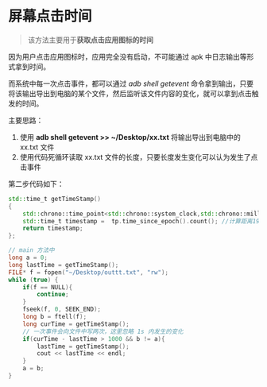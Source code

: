 # 屏幕点击时间

> 该方法主要用于**获取点击应用图标的时间**

因为用户点击应用图标时，应用完全没有启动，不可能通过 apk 中日志输出等形式拿到时间。

而系统中每一次点击事件，都可以通过 *adb shell getevent* 命令拿到输出，只要将该输出导出到电脑的某个文件，然后监听该文件内容的变化，就可以拿到点击触发的时间。

主要思路：
1. 使用 **adb shell getevent >> ~/Desktop/xx.txt** 将输出导出到电脑中的 xx.txt 文件
2. 使用代码死循环读取 xx.txt 文件的长度，只要长度发生变化可以认为发生了点击事件

第二步代码如下：
```c++
std::time_t getTimeStamp()
{
    std::chrono::time_point<std::chrono::system_clock,std::chrono::milliseconds> tp = std::chrono::time_point_cast<std::chrono::milliseconds>(std::chrono::system_clock::now());//获取当前时间点
    std::time_t timestamp =  tp.time_since_epoch().count(); //计算距离1970-1-1,00:00的时间长度
    return timestamp;
};

// main 方法中
long a = 0;
long lastTime = getTimeStamp();
FILE* f = fopen("~/Desktop/outtt.txt", "rw");
while (true) {
    if(f == NULL){
        continue;
    }
    fseek(f, 0, SEEK_END);
    long b = ftell(f);
    long curTime = getTimeStamp();
    // 一次事件会向文件中写两次，这里忽略 1s 内发生的变化
    if(curTime - lastTime > 1000 && b != a){
        lastTime = getTimeStamp();
        cout << lastTime << endl;
    }
    a = b;
}
```